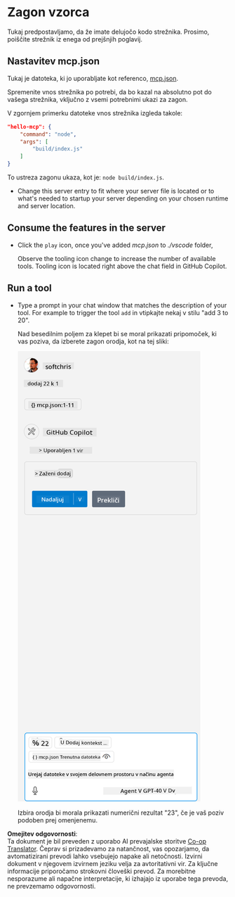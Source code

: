 <!--
CO_OP_TRANSLATOR_METADATA:
{
  "original_hash": "a91ca54debdfb015649e4786545694b3",
  "translation_date": "2025-06-17T16:18:59+00:00",
  "source_file": "03-GettingStarted/04-vscode/solution/README.md",
  "language_code": "sl"
}
-->
# Zagon vzorca

Tukaj predpostavljamo, da že imate delujočo kodo strežnika. Prosimo, poiščite strežnik iz enega od prejšnjih poglavij.

## Nastavitev mcp.json

Tukaj je datoteka, ki jo uporabljate kot referenco, [mcp.json](../../../../../03-GettingStarted/04-vscode/solution/mcp.json).

Spremenite vnos strežnika po potrebi, da bo kazal na absolutno pot do vašega strežnika, vključno z vsemi potrebnimi ukazi za zagon.

V zgornjem primerku datoteke vnos strežnika izgleda takole:

```json
"hello-mcp": {
    "command": "node",
    "args": [
        "build/index.js"
    ]
}
```

To ustreza zagonu ukaza, kot je: `node build/index.js`.

- Change this server entry to fit where your server file is located or to what's needed to startup your server depending on your chosen runtime and server location.

## Consume the features in the server

- Click the `play` icon, once you've added *mcp.json* to *./vscode* folder,

    Observe the tooling icon change to increase the number of available tools. Tooling icon is located right above the chat field in GitHub Copilot.

## Run a tool

- Type a prompt in your chat window that matches the description of your tool. For example to trigger the tool `add` in vtipkajte nekaj v stilu "add 3 to 20".

    Nad besedilnim poljem za klepet bi se moral prikazati pripomoček, ki vas poziva, da izberete zagon orodja, kot na tej sliki:

    ![VS Code indicating it wanting to run a tool](../../../../../translated_images/vscode-agent.d5a0e0b897331060518fe3f13907677ef52b879db98c64d68a38338608f3751e.sl.png)

    Izbira orodja bi morala prikazati numerični rezultat "23", če je vaš poziv podoben prej omenjenemu.

**Omejitev odgovornosti**:  
Ta dokument je bil preveden z uporabo AI prevajalske storitve [Co-op Translator](https://github.com/Azure/co-op-translator). Čeprav si prizadevamo za natančnost, vas opozarjamo, da avtomatizirani prevodi lahko vsebujejo napake ali netočnosti. Izvirni dokument v njegovem izvirnem jeziku velja za avtoritativni vir. Za ključne informacije priporočamo strokovni človeški prevod. Za morebitne nesporazume ali napačne interpretacije, ki izhajajo iz uporabe tega prevoda, ne prevzemamo odgovornosti.